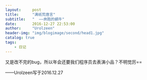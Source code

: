 ```yaml
---
layout:     post
title:      "满纸荒唐言"
subtitle:   "  ——奔跑的蜗牛"
date:       2016-12-27 22:53:00
author:     "Urolzeen"
header-img: "img/blogimage/second/head1.jpg"
catalog: true
tags:
    - 日记
---
```

又是改不完的bug，所以年会还要我们程序员去表演小品？不明觉厉==


——Urolzeen写于2016.12.27